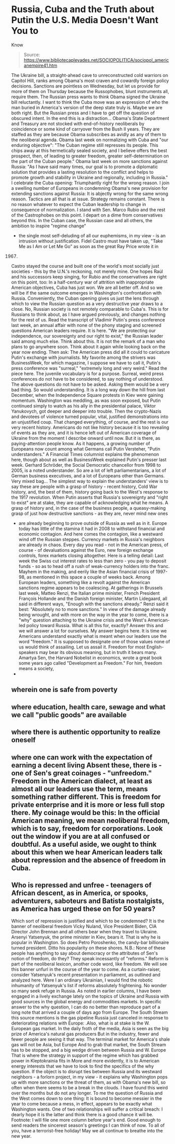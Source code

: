 # Russia, Cuba and the Truth about Putin the U.S. Media Doesn't Want You to 
Know

> Source: https://www.bibliotecapleyades.net/SOCIOPOLITICA/sociopol_americanempire41.htm

The Ukraine bill, a
straight-ahead cave to unreconstructed cold warriors on
Capitol Hill, ranks among Obama's most craven and cowardly
foreign policy decisions.
Sanctions are pointless on
Wednesday, but let us provide for more of them on Thursday
because the Russophobes, blunt instruments all, require
them.
The Russian press wants to think
Obama signed the Ukraine bill reluctantly. I want to think
the Cuba move was an expression of who the man buried in
America's version of the deep state truly is. Maybe we are
both right. But the Russian press and I have to get off the
question of obscured intent.
In the end this is a
distraction...
Obama's State Department and
Treasury are not stocked with end-of-history neoliberals by
coincidence or some kind of carryover from
the Bush II
years. They are staffed as they are because Obama subscribes
as avidly as any of them to the neoliberal agenda.
Obama last week on normalizing
with Cuba and "our enduring objective":
"The Cuban regime still
represses its people. This chips away at this
hermetically sealed society, and I believe offers the
best prospect, then, of leading to greater freedom,
greater self-determination on the part of the Cuban
people."
Obama last week on more
sanctions against Russia:
"As I have said many times,
our goal is to promote a diplomatic solution that
provides a lasting resolution to the conflict and helps
to promote growth and stability
in Ukraine and
regionally, including in Russia."
I celebrate the Cuba opening:
Triumphantly right for the
wrong reason.
I join a swelling number of
Europeans in condemning Obama's new provision for extending
sanctions against Russia:
It is abjectly wrong for the same
wrong reason. Tactics are all that is at issue. Strategy
remains constant.
There is no reason whatever to
expect the Cuban leadership to change in consequence of
normalization. I stand with Sen. Marco Rubio and the
rest of the Castrophobes on this point.
I depart on a dime from
conservatives beyond this. In the Cuban case, the Russian
case and all others, the ambition to inspire "regime change"
- the single most self-deluding of all our euphemisms, in my
view - is an intrusion without justification.
Fidel Castro must have taken up,
"Take Me as I Am or Let Me
Go" as soon as the great Ray Price wrote it in
1967.
Castro stayed the course and
built one of the world's most socially just societies - this
by the U.N.'s reckoning, not merely mine.
One hopes Raúl and his
successors keep singing, for Rubio and the conservatives are
right on this point, too:
In a half-century war of
attrition with inappropriate American objectives, Cuba
has just won. We are all better off.
And so we will be if the same
outcome emerges in Washington's confrontation with Russia.
Conveniently, the Cuban opening gives us just the lens
through which to view the Russian question as a very
destructive year draws to a close. No, Russian society is not
remotely comparable to Cuba's. This is for Russians to think
about, as I have argued previously, and changes nothing for
the rest of us.
Read the transcript of Vladimir
Putin's press conference last week, an annual affair with
none of the phony staging and screened questions American
leaders require. It is
here.
"We are protecting our
independence, our sovereignty and our right to exist,"
the Russian leader said among much else.
Think about this. It is not the
remark of a man who plans to go anywhere soon. Think about it again while
looking back on the year now ending.
Then ask:
The
American press did all it
could to caricature Putin's exchange with journalists.
My favorite among the strivers
was BusinessWeek, for which
magazine, I suppose we have to
call it, Putin's press conference was "surreal,"
"extremely
long and very weird."
Read the piece
here.
The juvenile vocabulary is for a
purpose. Surreal, weird press conferences do not have to be
considered, to say nothing of understood. The above
questions do not have to be asked. Asking them would be a
very bad thing. So would understanding.
It is a long way down the hill
from last December, when the Independence Square protests in
Kiev were gaining momentum. Washington was meddling, as was
soon exposed, but Putin continued simply to watch as his
ally in the presidential palace, Viktor Yanukovych,
got deeper and deeper into trouble.
Then the crypto-Nazis and
devotees of violence turned popular, vital, justified
demonstrations into an unjustified coup.
That changed everything, of
course, and the rest is our very recent history. Americans
do not like history because it is too revealing of events as
they are, and it is hence left out of American coverage of
Ukraine from the moment I describe onward until now. But it
is there, as paying-attention people know.
As it happens, a growing number
of Europeans now count among what Germans call Putin
Versteher, "Putin understanders."
A Financial Times columnist
explains the phenomenon
here, though about as well
as BusinessWeek explained Putin's presser last week. Gerhard Schröder, the Social Democratic chancellor from 1998 to
2005, is a noted understander.
So are a lot of left
parliamentarians, a lot of German business executives, and a
lot of Europeans other than Germans.
Very mixed bag...
The simplest way to explain the
understanders' view is to say these are people with a grasp
of history - recent history, Cold War history, and, the best
of them, history going back to the West's response to the
1917 revolution.
When Putin asserts that Russia's
sovereignty and "right to exist" are at stake, they are
capable of acknowledging what he means.
A grasp of history and, in the
case of the business people, a queasy-making grasp of just
how destructive sanctions - as they are, never mind new ones
- are already beginning to prove outside of Russia as well
as in it. Europe today has little of the stamina it had in
2008 to withstand financial and economic contagion. And here
comes the contagion, like a westward wind off the Russian
steppes.
Currency markets in Russia's
neighbors are already in chaos.
Every day you read - not in
the American press, of course - of devaluations against the
Euro, new foreign exchange controls, forex markets closing
altogether.
Here is a telling detail:
Last week the Swiss
cut interest rates to less than zero - you pay to deposit
funds - so as to head off a rush of weak-currency holders
into the franc.
Mayhem in the making, and eerily
like the Asian financial crisis of 1997-98, as mentioned in
this space a couple of weeks back.
Among European leaders,
something like a revolt against the American sanctions
regime appears to be coalescing.
At gatherings in Brussels
last week, Matteo Renzi, the Italian prime minister, French
President François Hollande and the Danish foreign minister,
Martin Lidegaard, all said in different ways,
"Enough with
the sanctions already."
Renzi said it best:
"Absolutely no
to more sanctions."
In view of the damage already
being wrought, and with more on the way in the year to come,
there is a "why" question attaching to
the Ukraine crisis
and the West's American-led policy toward Russia.
What is
all this for, exactly? Answer this and we will answer a lot
for ourselves.
My answer begins here. It is
time we Americans understand exactly what is meant when our
leaders use the word "freedom." It is supposed to designate
one of those values none of us would think of assailing. Let
us assail it.
Freedom for most
English-speakers may bear its obvious meaning, but in truth
it bears many.
Amartya Sen, the Harvard
Nobelist in economics, wrote a great book some years ago
called "Development as Freedom."
For him, freedom means a
society,
-
wherein one is safe from poverty
-
where education,
health care, sewage and what we call "public goods" are
available
-
where there is authentic opportunity to realize
oneself
-
where one can work with the expectation of
earning a decent living
Absent these, there is - one of Sen's great coinages - "unfreedom."
Freedom in the American dialect,
at least as almost all our leaders use the term, means
something rather different.
This is freedom for private
enterprise and it is more or less full stop there. My
coinage would be this: In the official American meaning, we
mean neoliberal freedom, which is to say, freedom for
corporations. Look out the window if you are at all confused
or doubtful.
As a useful aside, we ought to
think about this when we hear American leaders talk about
repression and the absence of freedom in Cuba.
-
Who is
repressed and unfree - teenagers of African descent, as in
America, or spooks, adventurers, saboteurs and Batista
nostalgists, as America has urged these on for 50 years?
-
Which sort of repression is justified and which to be
condemned?
It is the
banner of neoliberal freedom Vicky Nuland, Vice President
Biden, CIA Director John Brennan and all others bear when
they travel to Ukraine.
Arsenyi Yatsenyuk, the prime
minister in Kiev, bears it. That is why he is popular in
Washington. So does Petro Poroshenko, the candy-bar
billionaire turned president. Ditto his popularity on these
shores.
N.B.: None of these people has
anything to say about democracy or the attributes of Sen's
notion of freedom, do they? They speak incessantly of
"reforms." Reform is part of the neoliberal lexicon, another
code word, like freedom. We will see this banner unfurl in
the course of the year to come.
As a curtain-raiser, consider
Yatsenyuk's recent presentation in parliament, as outlined
and analyzed
here.
Were I an ordinary Ukrainian, I would find the robotic
inhumanity of Yatsenyuk's list if reforms absolutely
frightening. No wonder so many seek refuge in Russia.
As noted in earlier columns, I
have been engaged in a lively exchange lately on the topics
of Ukraine and Russia with good sources in the global energy
and commodities markets. In specific answer to the why
question, I can do no better than reproduce part of a long
note that arrived a couple of days ago from Europe.
The South Stream this source
mentions is the gas pipeline Russia just canceled in
response to deteriorating relations with Europe:
.Also, what is at stake is
the W. European gas market. In the daily froth of the
media, Asia is seen as the big prize of America's
natural gas producers
But in the industry, fewer and
fewer people are seeing it that way. The terminal market
for America's shale gas will not be Asia, but Europe
And to grab that market, the South Stream has to be
stopped, and a big wedge driven between Russia and W.
Europe
That is where the strategy in support of the
regime which has grabbed power in Kleptokrainia fits
in
More and more evidently, it is
to American energy interests that we have to look to find
the specifics of the why question.
If the object is to
disrupt ties between Russia and its westward neighbors - a
forlorn project, in my view - it explains why Washington
pops up with more sanctions or the threat of them, as with
Obama's new bill, so often when there seems to be a break in
the clouds. I have found this weird over the months but do
not any longer.
To me the question of Russia and
the West comes down to one thing:
It is bound to become
messier in the year to come because a mess, in effect,
appears to be exactly what Washington wants.
One of two
relationships will suffer a critical breach:
I dearly hope it is the
latter and think there is a good chance it will be.
Footnote:
I will file one more column before year's end. Good enough
to send readers the sincerest season's greetings I can think
of now. To all of you, have a terrorist-free holiday! May we
all continue to breathe into the new year.
